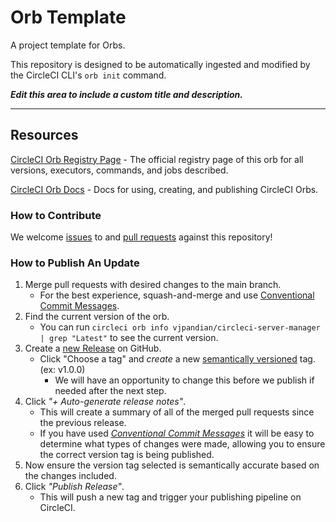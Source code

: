 # Orb Template

<!---
[![CircleCI Build Status](https://circleci.com/gh/vjpandian/circleci-server-manager.svg?style=shield "CircleCI Build Status")](https://circleci.com/gh/vjpandian/circleci-server-manager) [![CircleCI Orb Version](https://badges.circleci.com/orbs/vjpandian/circleci-server-manager.svg)](https://circleci.com/developer/orbs/orb/vjpandian/circleci-server-manager) [![GitHub License](https://img.shields.io/badge/license-MIT-lightgrey.svg)](https://raw.githubusercontent.com/vjpandian/circleci-server-manager/master/LICENSE) [![CircleCI Community](https://img.shields.io/badge/community-CircleCI%20Discuss-343434.svg)](https://discuss.circleci.com/c/ecosystem/orbs)

--->

A project template for Orbs.

This repository is designed to be automatically ingested and modified by the CircleCI CLI's `orb init` command.

_**Edit this area to include a custom title and description.**_

---

## Resources

[CircleCI Orb Registry Page](https://circleci.com/developer/orbs/orb/vjpandian/circleci-server-manager) - The official registry page of this orb for all versions, executors, commands, and jobs described.

[CircleCI Orb Docs](https://circleci.com/docs/orb-intro/#section=configuration) - Docs for using, creating, and publishing CircleCI Orbs.

### How to Contribute

We welcome [issues](https://github.com/vjpandian/circleci-server-manager/issues) to and [pull requests](https://github.com/vjpandian/circleci-server-manager/pulls) against this repository!

### How to Publish An Update
1. Merge pull requests with desired changes to the main branch.
    - For the best experience, squash-and-merge and use [Conventional Commit Messages](https://conventionalcommits.org/).
2. Find the current version of the orb.
    - You can run `circleci orb info vjpandian/circleci-server-manager | grep "Latest"` to see the current version.
3. Create a [new Release](https://github.com/vjpandian/circleci-server-manager/releases/new) on GitHub.
    - Click "Choose a tag" and _create_ a new [semantically versioned](http://semver.org/) tag. (ex: v1.0.0)
      - We will have an opportunity to change this before we publish if needed after the next step.
4.  Click _"+ Auto-generate release notes"_.
    - This will create a summary of all of the merged pull requests since the previous release.
    - If you have used _[Conventional Commit Messages](https://conventionalcommits.org/)_ it will be easy to determine what types of changes were made, allowing you to ensure the correct version tag is being published.
5. Now ensure the version tag selected is semantically accurate based on the changes included.
6. Click _"Publish Release"_.
    - This will push a new tag and trigger your publishing pipeline on CircleCI.
